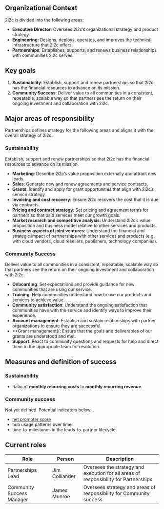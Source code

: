 ## Organizational Context

2i2c is divided into the following areas:

+ **Executive Director**: Oversees 2i2c’s organizational strategy and product strategy.
+ **Engineering**: Designs, deploys, operates, and improves the technical infrastructure that 2i2c offers.
+ **Partnerships**: Establishes, supports, and renews business relationships with communities 2i2c serves.

## Key goals

1. **Sustainability**: Establish, support and renew partnerships so that 2i2c has the financial resources to advance on its mission.
2. **Community Success**: Deliver value to all communities in a consistent, repeatable, scalable way so that partners see the return on their ongoing investment and collaboration with 2i2c.
   
## Major areas of responsibility

Partnerships defines strategy for the following areas and aligns it with the overall strategy of 2i2c.

### Sustainability
Establish, support and renew partnerships so that 2i2c has the financial resources to advance on its mission.

+ **Marketing**: Describe 2i2c’s value proposition externally and attract new leads.
+ **Sales**: Generate new and renew agreements and service contracts.
+ **Grants**: Identify and apply for grant opportunities that align with 2i2c’s service strategy
+ **Invoicing and cost recovery**: Ensure 2i2c recovers the cost that it is due via contracts.
+ **Pricing and contract strategy**: Set pricing and agreement terms for partners so that paid services meet our growth goals.
+ **Market research and competitive analysis**: Understand 2i2c’s value proposition and business model relative to other services and products.
+ **Business aspects of joint ventures**: Understand the financial and strategic impact of partnerships with other services and products (e.g. with cloud vendors, cloud resellers, publishers, technology companies).

### Community Success

Deliver value to all communities in a consistent, repeatable, scalable way so that partners see the return on their ongoing investment and collaboration with 2i2c. 

+ **Onboarding**: Set expectations and provide guidance for new communities that are using our service.
+ **Training**: Help communities understand how to use our products and services to achieve value.
+ **Community satisfaction**: Understand the ongoing satisfaction that communities have with the service and identify ways to improve their experience.
+ **Account management**: Establish and sustain relationships with partner organizations to ensure they are successful.
+ **Grant management((: Ensure that the goals and deliverables of our grants are understood and met.
+ **Support**: React to community questions and requests for help and direct them to the appropriate team for resolution.

## Measures and definition of success

### Sustainability
+ Ratio of **monthly recurring costs** to **monthly recurring revenue**.

### Community success

Not yet defined. Potential indicators below…
+ [net promoter score](https://en.wikipedia.org/wiki/Net_promoter_score)
+ hub usage patterns over time
+ time-to-milestones in the leads-to-partner lifecycle.

## Current roles


| Role | Person | Description |
|------|--------|-------------|
| Partnerships Lead | Jim Colliander | Oversees the strategy and execution for all areas of responsibility for Partnerships |
| Community Success Manager | James Munroe | Oversees strategy and areas of responsibility for Community success |


